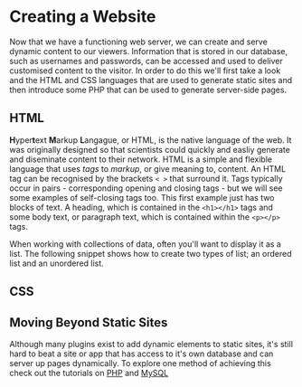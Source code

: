 

# Creating a Website

Now that we have a functioning web server, we can create and serve dynamic content to our viewers. Information that is stored in our database, such as usernames and passwords, can be accessed and used to deliver customised content to the visitor. In order to do this we'll first take a look and the HTML and CSS languages that are used to generate static sites and then introduce some PHP that can be used to generate server-side pages.

## HTML

**H**yper**t**ext **M**arkup **L**angague, or HTML, is the native language of the web. It was originally designed so that scientists could quickly and easliy generate and diseminate content to their network. 
HTML is a simple and flexible language that uses _tags_ to _markup_, or give meaning to, content. An HTML tag can be recognised by the brackets `< >` that surround it. Tags typically occur in pairs - corresponding opening and closing tags - but we will see some examples of self-closing tags too. This first example just has two blocks of text. A heading, which is contained in the `<h1></h1>` tags and some body text, or paragraph text, which is contained within the `<p></p>` tags.

<!-- boilerplate.html -->
<code data-gist-id="b362490ab6fb7d332aeb"></code>

When working with collections of data, often you'll want to display it as a list. The following snippet shows how to create two types of list; an ordered list and an unordered list.

<!-- list.html -->
<code data-gist-id="be335a12f1e908fd74c4"></code>


## CSS




## Moving Beyond Static Sites

Although many plugins exist to add dynamic elements to static sites, it's still hard to beat a site or app that has access to it's own database and can server up pages dynamically. To explore one method of achieving this check out the tutorials on [PHP](mdwiki.html#!01php.md) and [MySQL](mdwiki#!01sql.md)
